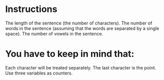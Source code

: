 # Instructions

The length of the sentence (the number of characters).
The number of words in the sentence (assuming that the words are separated by a single space).
The number of vowels in the sentence.

# You have to keep in mind that: 

Each character will be treated separately.
The last character is the point.
Use three variables as counters.
